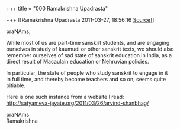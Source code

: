 +++
title = "000 Ramakrishna Upadrasta"

+++
[[Ramakrishna Upadrasta	2011-03-27, 18:56:16 [Source](https://groups.google.com/g/samskrita/c/WNbhNu2rWic)]]



praNAms,

While most of us are part-time sanskrit students, and are engaging  
ourselves in study of kaumudi or other sanskrit texts, we should also  
remember ourselves of sad state of sanskrit education in India, as a  
direct result of Macaulain education or Nehruvian policies.

In particular, the state of people who study sanskrit to engage in it  
in full time, and thereby become teachers and so on, seems quite  
pitiable.

Here is one such instance from a website I read:  
<http://satyameva-jayate.org/2011/03/26/arvind-shanbhag/>

praNAms  
Ramakrishna  

